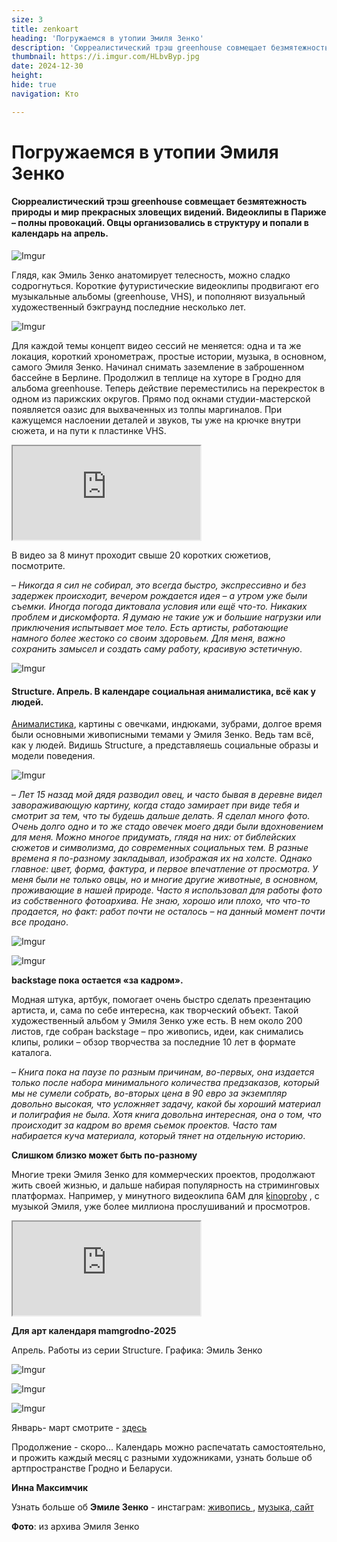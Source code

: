 ```yaml
---
size: 3
title: zenkoart
heading: 'Погружаемся в утопии Эмиля Зенко'
description: 'Сюрреалистический трэш greenhouse совмещает безмятежность природы и мир прекрасных, зловещих видений. Видеоклипы в Париже – полны провокаций. Овцы организовались в структуру, и попали в календарь mam на апрель.'
thumbnail: https://i.imgur.com/HLbvByp.jpg
date: 2024-12-30
height: 
hide: true
navigation: Кто

---
```

# Погружаемся в утопии Эмиля Зенко

#### Сюрреалистический трэш greenhouse совмещает безмятежность природы и мир прекрасных зловещих видений. Видеоклипы в Париже – полны провокаций. Овцы организовались в структуру и попали в календарь на апрель. 

![Imgur](https://i.imgur.com/3bkZFEB.jpg)

Глядя, как Эмиль Зенко анатомирует телесность, можно сладко содрогнуться. Короткие футуристические видеоклипы продвигают его музыкальные альбомы (greenhouse, VHS), и пополняют визуальный художественный бэкграунд последние несколько лет.

![Imgur](https://i.imgur.com/ufQxiG2.jpg)

Для каждой темы концепт видео сессий не меняется: одна и та же локация, короткий хронометраж, простые истории, музыка, в основном, самого Эмиля Зенко.  Начинал снимать заземление в заброшенном бассейне в Берлине. Продолжил в теплице на хуторе в Гродно для альбома greenhouse. Теперь действие переместились на перекресток в одном из парижских округов. Прямо под окнами студии-мастерской  появляется оазис для выхваченных из толпы маргиналов. При кажущемся наслоении деталей и звуков, ты уже на крючке внутри сюжета, и на пути к пластинке VHS. 

<div><iframe class="youtube" src="https://www.youtube.com/embed/Izq9OggMMGQ"></div>

«Она движется как шелк, ядовитым поцелуем оставляя огненные тропы в темной бездне"... Последний клип: pretty shark отправляет к виниловой пластинке.

– _Схема простая – есть серия роликов, действия происходят на оживленном парижском перекрестке, сюжеты простые быстрые, и должны зацепить зрителя, направить на прослушивание альбома VHS. Продумываю все детали заранее, чтобы минимизировать время. Альбом также вышел на виниле, реализацию и производство которого взял на себя.  200 из 300 пластинок лимитированной партии продано без копейки вложений в рекламу или сотрудничества с лейблами, что с моими масштабами считаю хорошим результатом._.
 
<div class="gallery2">
<img src="https://i.imgur.com/1GtuHYk.jpeg" alt="Описание первого изображения"> 
<img src="https://i.imgur.com/Xf1jNvP.jpeg" alt="Описание второго изображения"> 
</div>

– _Сейчас видеопроект завершен, пока что делаю упор на живопись и на выставки_.

... Встретились с Эмилем в маленьком, но не тесном, пространстве галереи confort mental в Париже. Вполне реальный вариант для будущей выставки. Блок в жилом доме, на границе центра, почти у кольцевой. Лестница из ящиков под потолок на антресоль, высокий зал, большой холодильник с пивом, белые скамейки вдоль стен. Вечером скамейки поставят на улицу, холодильник превратится в бар, гости опоздают, получится небольшой сейшн и презентация greenhouse.

<div class="gallery2">
<img src="https://i.imgur.com/vk33W1B.jpeg" alt="Описание первого изображения"> 
<img src="https://i.imgur.com/CpHHvOF.jpeg" alt="Описание второго изображения"> 
</div>

Сегодня музыкальные и художественные некоммерческие проекты Эмиля Зенко связаны с темой влажного потустороннего миры теплицы. Greenhouse "устраняет разрыв между природой и технологиями", заполняя его футуристическими сюжетами. Загадочный прототип остаётся на хуторе под Гродно, разрастается до натуральных размеров в резиденциях и на выставках, сужаясь до макета в Париже

– _Сложно сказать, что удалось именно совместить живопись с другими направлениями в которых я работаю. Наверное, понятную мне попытку я делаю только сейчас, и то, когда она уже стала очевидной: пишу работы с теплицей. До этого постоянно приходилось и приходится переключаться с мира виртуального и цифрового в реальный и физический. Пока фокус направил на новый/старый проект [greenhouse](https://www.youtube.com/watch?v=M9yFBlQHncs), где живописная часть должна будет дополнить уже существующую видео/аудио_. 

![Imgur](https://i.imgur.com/2c8aqwY.jpg)

![Imgur](https://i.imgur.com/piy46EI.jpg)

**«Думаю, не такие уж и большие нагрузки или приключения испытывает мое тело»**

Эмиль во время съёмок часто попадает в экстремальные условия: оказывается покрытый крупными муравьями, исцарапанный, в ванне со льдом, на столе патологоанатома, голый на снегу или в грязной луже на проселке. 

<div>
<iframe class="youtube" src="https://player.vimeo.com/video/906583073" frameborder="0" allowfullscreen></iframe>
</div>

В видео за 8 минут проходит свыше 20 коротких сюжетиов, посмотрите. 

– _Никогда я сил не собирал, это всегда быстро, экспрессивно и без задержек происходит, вечером рождается идея – а утром уже были съемки. Иногда погода диктовала условия или ещё что-то. Никаких проблем и дискомфорта. Я думаю не такие уж и большие нагрузки или приключения испытывает мое тело. Есть артисты, работающие намного более жестоко со своим здоровьем. Для меня, важно сохранить замысел и создать саму работу, красивую эстетичную_.

![Imgur](https://i.imgur.com/my40QqU.jpg)

#### Structure. Апрель. В календаре социальная анималистика, всё как у людей. 

[Анималистика](https://www.instagram.com/emilzenko_painting/), картины с овечками, индюками, зубрами, долгое время были основными живописными темами у Эмиля Зенко. Ведь там всё, как у людей. Видишь Structure, а представляешь социальные образы и модели поведения. 

![Imgur](https://i.imgur.com/hPdxYv4.jpg)

– _Лет 15 назад мой дядя разводил овец, и часто бывая в деревне видел завораживающую картину, когда стадо замирает при виде тебя и смотрит за тем, что ты будешь дальше делать. Я сделал много фото.
Очень долго одно и то же стадо овечек моего дяди были вдохновением для меня. Можно многое придумать, глядя на них: от библейских сюжетов и символизма, до современных социальных тем. В разные времена я по-разному закладывал, изображая их на холсте. Однако главное: цвет, форма, фактура, и первое впечатление от просмотра. У меня были не только овцы, но и многие другие животные, в основном, проживающие в нашей природе. Часто я использовал для работы фото из собственного фотоархива. Не знаю, хорошо или плохо, что что-то продается, но факт: работ почти не осталось – на данный момент почти все продано_.

![Imgur](https://i.imgur.com/9201XEg.jpg)

![Imgur](https://i.imgur.com/mfgHyvb.jpg)

**backstage пока остается «за кадром».**

Модная штука, артбук, помогает очень быстро сделать презентацию артиста, и, сама по себе интересна, как творческий объект. Такой художественный альбом у Эмиля Зенко уже есть. В нем около 200 листов, где собран backstage – про живопись, идеи, как снимались клипы, ролики – обзор творчества за последние 10 лет в формате каталога. 

– _Книга пока на паузе по разным причинам, во-первых, она издается только после набора минимального количества предзаказов, который мы не сумели собрать, во-вторых цена в 90 евро за экземпляр довольно высокая, что усложняет задачу, какой бы хороший материал и полиграфия не была.  Хотя книга довольна интересная, она о том, что происходит за кадром во время сьемок проектов. Часто там набирается куча материала, который тянет на отдельную историю_.

**Слишком близко может быть по-разному**

Многие треки Эмиля Зенко для коммерческих проектов, продолжают жить своей жизнью, и дальше набирая популярность на стриминговых платформах. Например, у минутного видеоклипа 6АМ для [kinoproby](https://kino-proby.com/home) , с музыкой Эмиля, уже более миллиона прослушиваний и просмотров. 

<div><iframe class="youtube" src="https://www.youtube.com/embed/oED4ZXm64pg"></div>

Один из последних собственных проектов на заказ у Эмиля – музыкальное сопровождение танцевального спектакля "Близость между нами" (Tide between us) на стриминговой платформе [Visore X](https://www.visore-x.com/)  Жесткие электронные мелодии растят конфликт, усиливают близость, разрывают табу, добавляют экспрессии в сложных многовекторных отношениях пяти человек. Слишком близко - может быть по-разному. 

– _Я писал музыку для большого проекта, который задумали Karim Coppola и Gabrielle Esposito. Начали мы в начале весны прошлого года. Это совместная работа режиссера, хореографа постановщика и группы хореографов. Каждый момент музыки писался в связке со сценарием, был четкий тайминг по времени и постоянная связь с режиссером и хореографом. Мы тестировали как сочетается звук, танец и даже работа оператора, дошлифовывали. Уже ближе к осени они приступили к сьемкам. В декабре в bourse de commerce в Париже прошла премьера_. 

<div>
<iframe class="youtube" src="https://player.vimeo.com/video/1040781120" frameborder="0" allowfullscreen></iframe>
</div>

**Для арт календаря mamgrodno-2025**

Апрель.  Работы из серии Structure. Графика: Эмиль Зенко

![Imgur](https://i.imgur.com/HLbvByp.jpg)

![Imgur](https://i.imgur.com/nriynSQ.jpg)

![Imgur](https://i.imgur.com/xD6OZCU.jpg)

Январь- март смотрите - [здесь](https://www.mamgrodno.com/works/calendar.html)

Продолжение - скоро... Календарь можно распечатать самостоятельно, и прожить каждый месяц с разными художниками, узнать больше об артпространстве Гродно и Беларуси.

**Инна Максимчик**

Узнать больше об **Эмиле Зенко** - инстаграм: [живопись ](https://www.instagram.com/emilzenko_painting/), [музыка](https://www.instagram.com/emilzenko/),[ сайт](https://www.emilzenko.com/)

**Фото**: из архива Эмиля Зенко












